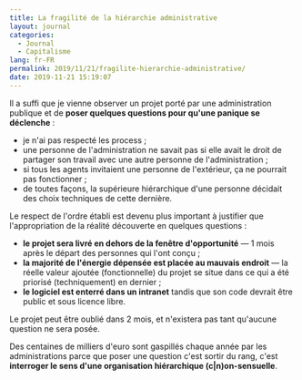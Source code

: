 ```yaml
---
title: La fragilité de la hiérarchie administrative
layout: journal
categories:
  - Journal
  - Capitalisme
lang: fr-FR
permalink: 2019/11/21/fragilite-hierarchie-administrative/
date: 2019-11-21 15:19:07
---
```


Il a suffi que je vienne observer un projet porté par une administration publique et de **poser quelques questions pour qu'une panique se déclenche** :

- je n'ai pas respecté les process ;
- une personne de l'administration ne savait pas si elle avait le droit de partager son travail avec une autre personne de l'administration ;
- si tous les agents invitaient une personne de l'extérieur, ça ne pourrait pas fonctionner ;
- de toutes façons, la supérieure hiérarchique d'une personne décidait des choix techniques de cette dernière.

Le respect de l'ordre établi est devenu plus important à justifier que l'appropriation de la réalité découverte en quelques questions :

- **le projet sera livré en dehors de la fenêtre d'opportunité** — 1 mois après le départ des personnes qui l'ont conçu ;
- **la majorité de l'énergie dépensée est placée au mauvais endroit** — la réelle valeur ajoutée (fonctionnelle) du projet se situe dans ce qui a été priorisé (techniquement) en dernier ;
- **le logiciel est enterré dans un intranet** tandis que son code devrait être public et sous licence libre.

Le projet peut être oublié dans 2 mois, et n'existera pas tant qu'aucune question ne sera posée.

Des centaines de milliers d'euro sont gaspillés chaque année par les administrations parce que poser une question c'est sortir du rang, c'est **interroger le sens d'une organisation hiérarchique (c|n)on-sensuelle**.